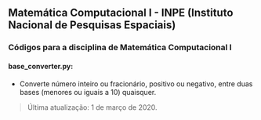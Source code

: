 ## Matemática Computacional I - INPE (Instituto Nacional de Pesquisas Espaciais)

### Códigos para a disciplina de Matemática Computacional I

#### base_converter.py:
- Converte número inteiro ou fracionário, positivo ou negativo, entre duas bases (menores ou iguais a 10) quaisquer.

> Última atualização: 1 de março de 2020.
